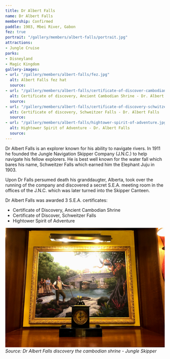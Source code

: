 ```yaml
---
title: Dr Albert Falls
name: Dr Albert Falls
membership: Confirmed
paddle: 1903, Mbei River, Gabon
fez: true
portrait: "/gallery/members/albert-falls/portrait.jpg"
attractions:
- Jungle Cruise
parks:
- Disneyland
- Magic Kingdom
gallery-images:
- url: "/gallery/members/albert-falls/fez.jpg"
  alt: Albert Falls fez hat
  source: 
- url: "/gallery/members/albert-falls/certificate-of-discover-cambodian-shrine.jpg"
  alt: Certificate of discovery, Ancient Cambodian Shrine - Dr. Albert Falls
  source: 
- url: "/gallery/members/albert-falls/certificate-of-discovery-schwitzer-falls.jpg"
  alt: Certificate of discovery, Schweitzer Falls - Dr. Albert Falls
  source: 
- url: "/gallery/members/albert-falls/hightower-spirit-of-adventure.jpg"
  alt: Hightower Spirit of Adventure - Dr. Albert Falls
  source: 
---
```


Dr Albert Falls is an explorer known for his ability to navigate rivers. In 1911 he founded the Jungle Navigation Skipper Company (J.N.C.) to help navigate his fellow explorers. He is best well known for the water fall which bares his name, Schweitzer Falls which earned him the Elephant Juju in 1903.

Upon Dr Falls persumed death his granddaugter, Alberta, took over the running of the company and discovered a secret S.E.A. meeting room in the offices of the J.N.C. which was later turned into the Skipper Canteen.

Dr Albert Falls was awarded 3 S.E.A. certificates:

- Certificate of Discovery, Ancient Cambodian Shrine
- Certificate of Discover, Schweitzer Falls
- Hightower Spirit of Adventure

![Dr Albert Falls discovery the cambodian shrine](/gallery/members/albert-falls/albert-falls-cambodian-shrine.jpg)
_Source: Dr Albert Falls discovery the cambodian shrine - Jungle Skipper_
